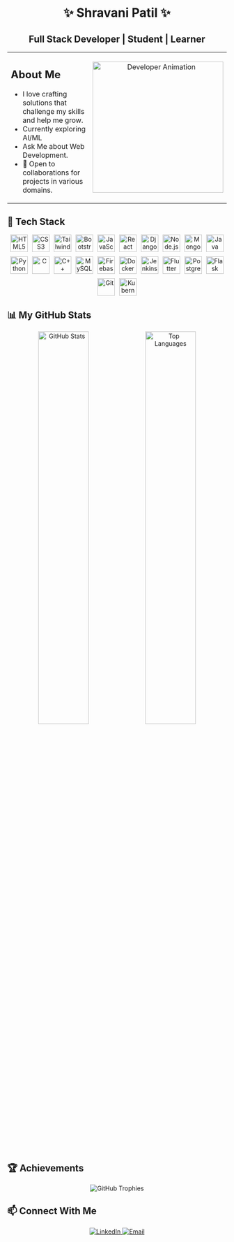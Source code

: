<h1 align="center">✨ Shravani Patil ✨</h1>
<h2 align="center">Full Stack Developer | Student | Learner</h2>

<table>
  <tr>
    <td width="60%">
      <h2>About Me</h2>
      <ul>
        <li>I love crafting solutions that challenge my skills and help me grow.</li>
        <li>Currently exploring AI/ML </li>
        <li>Ask Me about Web Development.</li>
        <li>🤝 Open to collaborations for projects in various domains.</li>
      </ul>
    </td>
    <td width="40%" align="center">
      <img src="https://media.giphy.com/media/L1R1tvI9svkIWwpVYr/giphy.gif" alt="Developer Animation" width="300px" />
    </td>
  </tr>
</table>

## 🚀 Tech Stack

<div align="center" style="display: flex; flex-wrap: wrap; justify-content: center; gap: 10px;">
  <img src="https://cdn.jsdelivr.net/gh/devicons/devicon/icons/html5/html5-original.svg" title="HTML5" width="40" height="40" />
  <img src="https://cdn.jsdelivr.net/gh/devicons/devicon/icons/css3/css3-original.svg" title="CSS3" width="40" height="40" />
  <img src="https://upload.wikimedia.org/wikipedia/commons/d/d5/Tailwind_CSS_Logo.svg" title="Tailwind CSS" width="40" height="40" />
  <img src="https://cdn.jsdelivr.net/gh/devicons/devicon/icons/bootstrap/bootstrap-plain.svg" title="Bootstrap" width="40" height="40" />
  <img src="https://cdn.jsdelivr.net/gh/devicons/devicon/icons/javascript/javascript-original.svg" title="JavaScript" width="40" height="40" />
  <img src="https://cdn.jsdelivr.net/gh/devicons/devicon/icons/react/react-original.svg" title="React" width="40" height="40" />
  <img src="https://static.djangoproject.com/img/logos/django-logo-positive.svg" title="Django" width="40" height="40" />
  <img src="https://cdn.jsdelivr.net/gh/devicons/devicon/icons/nodejs/nodejs-original.svg" title="Node.js" width="40" height="40" />
  <img src="https://cdn.jsdelivr.net/gh/devicons/devicon/icons/mongodb/mongodb-original.svg" title="MongoDB" width="40" height="40" />
  <img src="https://cdn.jsdelivr.net/gh/devicons/devicon/icons/java/java-original.svg" title="Java" width="40" height="40" />
  <img src="https://cdn.jsdelivr.net/gh/devicons/devicon/icons/python/python-original.svg" title="Python" width="40" height="40" />
  <img src="https://cdn.jsdelivr.net/gh/devicons/devicon/icons/c/c-original.svg" title="C" width="40" height="40" />
  <img src="https://cdn.jsdelivr.net/gh/devicons/devicon/icons/cplusplus/cplusplus-original.svg" title="C++" width="40" height="40" />
  <img src="https://cdn.jsdelivr.net/gh/devicons/devicon/icons/mysql/mysql-original.svg" title="MySQL" width="40" height="40" />
  <img src="https://cdn.jsdelivr.net/gh/devicons/devicon/icons/firebase/firebase-plain.svg" title="Firebase" width="40" height="40" />
  <img src="https://cdn.jsdelivr.net/gh/devicons/devicon/icons/docker/docker-original.svg" title="Docker" width="40" height="40" />
  <img src="https://www.jenkins.io/images/logos/jenkins/jenkins.svg" title="Jenkins" width="40" height="40" />
  <img src="https://cdn.jsdelivr.net/gh/devicons/devicon/icons/flutter/flutter-original.svg" title="Flutter" width="40" height="40" />
  <img src="https://cdn.jsdelivr.net/gh/devicons/devicon/icons/postgresql/postgresql-original.svg" title="PostgreSQL" width="40" height="40" />
  <img src="https://cdn.jsdelivr.net/gh/devicons/devicon/icons/flask/flask-original.svg" title="Flask" width="40" height="40" />
  <img src="https://cdn.jsdelivr.net/gh/devicons/devicon/icons/git/git-original.svg" title="Git" width="40" height="40" />
<!--   <img src="https://www.vectorlogo.zone/logos/getpostman/getpostman-icon.svg" title="Postman" width="40" height="40" /> -->
  <img src="https://cdn.jsdelivr.net/gh/devicons/devicon/icons/kubernetes/kubernetes-plain.svg" title="Kubernetes" width="40" height="40" />
</div>

## 📊 My GitHub Stats

<div align="center">
  <img src="https://github-readme-stats.vercel.app/api?username=ShravaniAnilPatil&show_icons=true&theme=radical" alt="GitHub Stats" width="48%" />
  <img src="https://github-readme-stats.vercel.app/api/top-langs/?username=ShravaniAnilPatil&layout=compact&theme=radical" alt="Top Languages" width="48%" />
</div>

## 🏆 Achievements

<div align="center">
  <img src="https://github-profile-trophy.vercel.app/?username=ShravaniAnilPatil&theme=radical&column=4&margin-w=15&margin-h=15" alt="GitHub Trophies" />
</div>

## 📫 Connect With Me

<div align="center">
  <a href="https://www.linkedin.com/in/shravani-patil-163828293/" target="_blank">
    <img src="https://img.shields.io/badge/LinkedIn-0077B5?style=for-the-badge&logo=linkedin&logoColor=white" alt="LinkedIn" />
  </a>
  <a href="mailto:shravanipatil1427@gmail.com" target="_blank">
    <img src="https://img.shields.io/badge/Email-D14836?style=for-the-badge&logo=gmail&logoColor=white" alt="Email" />
  </a>
 
</div>
